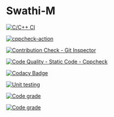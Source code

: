 # Swathi-M
[![C/C++ CI](https://github.com/Swathi2709/Swathi-M/actions/workflows/c-build.yml/badge.svg)](https://github.com/Swathi2709/Swathi-M/actions/workflows/c-build.yml)

[![cppcheck-action](https://github.com/Swathi2709/Swathi-M/actions/workflows/cppcheck.yml/badge.svg)](https://github.com/Swathi2709/Swathi-M/actions/workflows/cppcheck.yml)

[![Contribution Check - Git Inspector](https://github.com/Swathi2709/Swathi-M/actions/workflows/gitinspector.yml/badge.svg)](https://github.com/Swathi2709/Swathi-M/actions/workflows/gitinspector.yml)

[![Code Quality - Static Code - Cppcheck](https://github.com/Swathi2709/Swathi-M/actions/workflows/cppcheck.yml/badge.svg)](https://github.com/Swathi2709/Swathi-M/actions/workflows/cppcheck.yml)

[![Codacy Badge](https://app.codacy.com/project/badge/Grade/543acbc3e0ef43f3a467efc752c7b85c)](https://www.codacy.com/gh/Swathi2709/Swathi-M/dashboard?utm_source=github.com&amp;utm_medium=referral&amp;utm_content=Swathi2709/Swathi-M&amp;utm_campaign=Badge_Grade)

[![Unit testing](https://github.com/Swathi2709/Swathi-M/actions/workflows/unit_test.yml/badge.svg)](https://github.com/Swathi2709/Swathi-M/actions/workflows/unit_test.yml)

[![Code grade](https://www.code-inspector.com/project/25053/score/svg)](https://frontend.code-inspector.com/public/project/25053/Swathi-M/dashboard)

[![Code grade](https://www.code-inspector.com/project/25053/status/svg)](https://frontend.code-inspector.com/public/project/25053/Swathi-M/dashboard)
